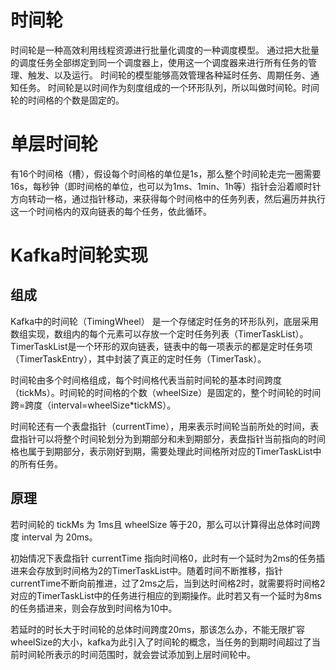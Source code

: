 # 时间轮
时间轮是一种高效利用线程资源进行批量化调度的一种调度模型。
通过把大批量的调度任务全部绑定到同一个调度器上，使用这一个调度器来进行所有任务的管理、触发、以及运行。
时间轮的模型能够高效管理各种延时任务、周期任务、通知任务。
时间轮是以时间作为刻度组成的一个环形队列，所以叫做时间轮。时间轮的时间格的个数是固定的。

# 单层时间轮
有16个时间格（槽），假设每个时间格的单位是1s，那么整个时间轮走完一圈需要16s，每秒钟（即时间格的单位，也可以为1ms、1min、1h等）指针会沿着顺时针方向转动一格，通过指针移动，来获得每个时间格中的任务列表，然后遍历并执行这一个时间格内的双向链表的每个任务，依此循环。

# Kafka时间轮实现
## 组成
Kafka中的时间轮（TimingWheel） 是一个存储定时任务的环形队列，底层采用数组实现，数组内的每个元素可以存放一个定时任务列表（TimerTaskList）。TimerTaskList是一个环形的双向链表，链表中的每一项表示的都是定时任务项（TimerTaskEntry），其中封装了真正的定时任务（TimerTask）。

时间轮由多个时间格组成，每个时间格代表当前时间轮的基本时间跨度（tickMs）。时间轮的时间格的个数（wheelSize）是固定的，整个时间轮的时间跨=跨度（interval=wheelSize*tickMS）。

时间轮还有一个表盘指针（currentTime），用来表示时间轮当前所处的时间，表盘指针可以将整个时间轮划分为到期部分和未到期部分，表盘指针当前指向的时间格也属于到期部分，表示刚好到期，需要处理此时间格所对应的TimerTaskList中的所有任务。

## 原理
若时间轮的 tickMs 为 1ms且 wheelSize 等于20，那么可以计算得出总体时间跨度 interval 为 20ms。

初始情况下表盘指针 currentTime 指向时间格0，此时有一个延时为2ms的任务插进来会存放到时间格为2的TimerTaskList中。随着时间不断推移，指针currentTime不断向前推进，过了2ms之后，当到达时间格2时，就需要将时间格2对应的TimerTaskList中的任务进行相应的到期操作。此时若又有一个延时为8ms的任务插进来，则会存放到时间格为10中。

若延时的时长大于时间轮的总体时间跨度20ms，那该怎么办，不能无限扩容wheelSize的大小，kafka为此引入了时间轮的概念，当任务的到期时间超过了当前时间轮所表示的时间范围时，就会尝试添加到上层时间轮中。


